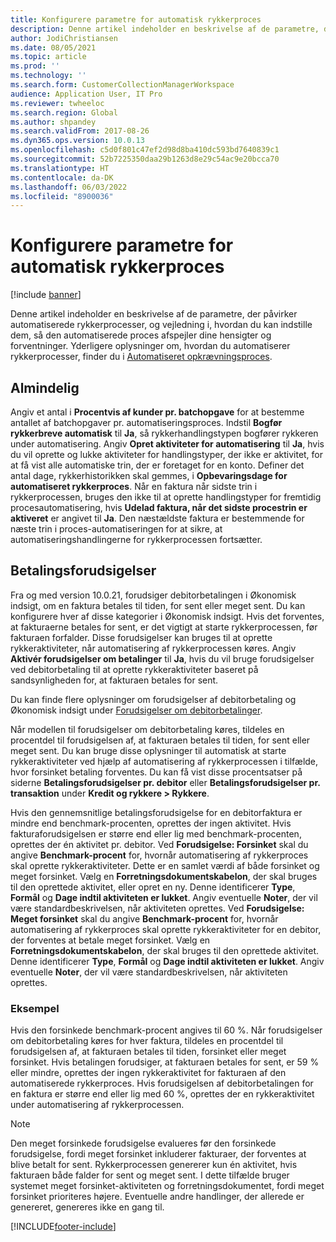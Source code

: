 ```yaml
---
title: Konfigurere parametre for automatisk rykkerproces
description: Denne artikel indeholder en beskrivelse af de parametre, der påvirker automatiserede rykkerprocesser, og vejledning i, hvordan du kan indstille dem, så den automatiserede proces afspejler dine hensigter og forventninger.
author: JodiChristiansen
ms.date: 08/05/2021
ms.topic: article
ms.prod: ''
ms.technology: ''
ms.search.form: CustomerCollectionManagerWorkspace
audience: Application User, IT Pro
ms.reviewer: twheeloc
ms.search.region: Global
ms.author: shpandey
ms.search.validFrom: 2017-08-26
ms.dyn365.ops.version: 10.0.13
ms.openlocfilehash: c5d0f801c47ef2d98d8ba410dc593bd7640839c1
ms.sourcegitcommit: 52b7225350daa29b1263d8e29c54ac9e20bcca70
ms.translationtype: HT
ms.contentlocale: da-DK
ms.lasthandoff: 06/03/2022
ms.locfileid: "8900036"
---
```

# <a name="configure-parameters-for-collection-process-automation"></a>Konfigurere parametre for automatisk rykkerproces

[!include [banner](../includes/banner.md)]

Denne artikel indeholder en beskrivelse af de parametre, der påvirker automatiserede rykkerprocesser, og vejledning i, hvordan du kan indstille dem, så den automatiserede proces afspejler dine hensigter og forventninger. Yderligere oplysninger om, hvordan du automatiserer rykkerprocesser, finder du i [Automatiseret opkrævningsproces](collections-process-automate.md).

## <a name="general"></a>Almindelig
Angiv et antal i **Procentvis af kunder pr. batchopgave** for at bestemme antallet af batchopgaver pr. automatiseringsproces. Indstil **Bogfør rykkerbreve automatisk** til **Ja**, så rykkerhandlingstypen bogfører rykkeren under automatisering. Angiv **Opret aktiviteter for automatisering** til **Ja**, hvis du vil oprette og lukke aktiviteter for handlingstyper, der ikke er aktivitet, for at få vist alle automatiske trin, der er foretaget for en konto. Definer det antal dage, rykkerhistorikken skal gemmes, i **Opbevaringsdage for automatiseret rykkerproces**. Når en faktura når sidste trin i rykkerprocessen, bruges den ikke til at oprette handlingstyper for fremtidig procesautomatisering, hvis **Udelad faktura, når det sidste procestrin er aktiveret** er angivet til **Ja**. Den næstældste faktura er bestemmende for næste trin i proces-automatiseringen for at sikre, at automatiseringshandlingerne for rykkerprocessen fortsætter. 

## <a name="payment-predictions"></a>Betalingsforudsigelser
Fra og med version 10.0.21, forudsiger debitorbetalingen i Økonomisk indsigt, om en faktura betales til tiden, for sent eller meget sent. Du kan konfigurere hver af disse kategorier i Økonomisk indsigt. Hvis det forventes, at fakturaerne betales for sent, er det vigtigt at starte rykkerprocessen, før fakturaen forfalder. Disse forudsigelser kan bruges til at oprette rykkeraktiviteter, når automatisering af rykkerprocessen køres. Angiv **Aktivér forudsigelser om betalinger** til **Ja**, hvis du vil bruge forudsigelser ved debitorbetaling til at oprette rykkeraktiviteter baseret på sandsynligheden for, at fakturaen betales for sent. 

Du kan finde flere oplysninger om forudsigelser af debitorbetaling og Økonomisk indsigt under [Forudsigelser om debitorbetalinger](payment-insights-overview.md).

Når modellen til forudsigelser om debitorbetaling køres, tildeles en procentdel til forudsigelsen af, at fakturaen betales til tiden, for sent eller meget sent. Du kan bruge disse oplysninger til automatisk at starte rykkeraktiviteter ved hjælp af automatisering af rykkerprocessen i tilfælde, hvor forsinket betaling forventes. Du kan få vist disse procentsatser på siderne **Betalingsforudsigelser pr. debitor** eller **Betalingsforudsigelser pr. transaktion** under **Kredit og rykkere > Rykkere**. 

Hvis den gennemsnitlige betalingsforudsigelse for en debitorfaktura er mindre end benchmark-procenten, oprettes der ingen aktivitet. Hvis fakturaforudsigelsen er større end eller lig med benchmark-procenten, oprettes der én aktivitet pr. debitor. Ved **Forudsigelse: Forsinket** skal du angive **Benchmark-procent** for, hvornår automatisering af rykkerproces skal oprette rykkeraktiviteter. Dette er en samlet værdi af både forsinket og meget forsinket. Vælg en **Forretningsdokumentskabelon**, der skal bruges til den oprettede aktivitet, eller opret en ny. Denne identificerer **Type**, **Formål** og **Dage indtil aktiviteten er lukket**. Angiv eventuelle **Noter**, der vil være standardbeskrivelsen, når aktiviteten oprettes. Ved **Forudsigelse: Meget forsinket** skal du angive **Benchmark-procent** for, hvornår automatisering af rykkerproces skal oprette rykkeraktiviteter for en debitor, der forventes at betale meget forsinket. Vælg en **Forretningsdokumentskabelon**, der skal bruges til den oprettede aktivitet. Denne identificerer **Type**, **Formål** og **Dage indtil aktiviteten er lukket**. Angiv eventuelle **Noter**, der vil være standardbeskrivelsen, når aktiviteten oprettes. 

### <a name="example"></a>Eksempel
Hvis den forsinkede benchmark-procent angives til 60 %. Når forudsigelser om debitorbetaling køres for hver faktura, tildeles en procentdel til forudsigelsen af, at fakturaen betales til tiden, forsinket eller meget forsinket. Hvis betalingen forudsiger, at fakturaen betales for sent, er 59 % eller mindre, oprettes der ingen rykkeraktivitet for fakturaen af den automatiserede rykkerproces. Hvis forudsigelsen af debitorbetalingen for en faktura er større end eller lig med 60 %, oprettes der en rykkeraktivitet under automatisering af rykkerprocessen. 

> [!NOTE]
> Den meget forsinkede forudsigelse evalueres før den forsinkede forudsigelse, fordi meget forsinket inkluderer fakturaer, der forventes at blive betalt for sent. Rykkerprocessen genererer kun én aktivitet, hvis fakturaen både falder for sent og meget sent. I dette tilfælde bruger systemet meget forsinket-aktiviteten og forretningsdokumentet, fordi meget forsinket prioriteres højere. Eventuelle andre handlinger, der allerede er genereret, genereres ikke en gang til.

[!INCLUDE[footer-include](../../includes/footer-banner.md)]
